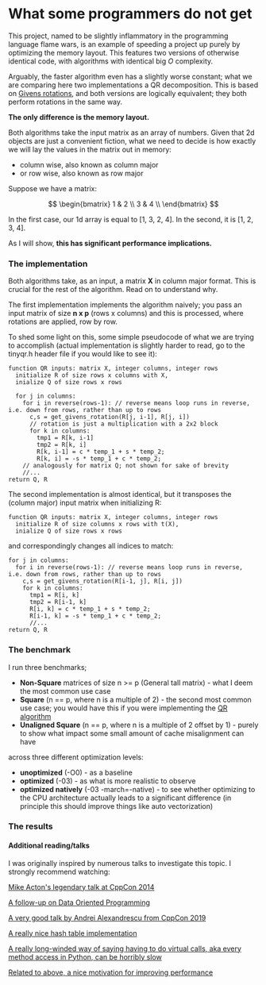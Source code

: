 # What some programmers do not get

This project, named to be slightly inflammatory in the programming language flame wars, 
is an example of speeding a project up purely by optimizing the memory layout. This features 
two versions of otherwise identical code, with algorithms with identical big $O$ complexity.

Arguably, the faster algorithm even has a slightly worse constant; what we are comparing here two 
implementations a QR decomposition. This is based on [Givens rotations](https://en.wikipedia.org/wiki/Givens_rotation), and both versions are logically 
equivalent; they both perform rotations in the same way. 

**The only difference is the memory layout.**

Both algorithms take the input matrix as an array of numbers. Given that 2d objects are just a convenient
fiction, what we need to decide is how exactly we will lay the values in the matrix out in memory:

* column wise, also known as column major
* or row wise, also known as row major

Suppose we have a matrix:

$$ \begin{bmatrix}
  1 & 2 \\
  3 & 4 \\
  \end{bmatrix} $$


In the first case, our 1d array is equal to [1, 3, 2, 4]. In the second, it is [1, 2, 3, 4].

As I will show, **this has significant performance implications.** 

### The implementation

Both algorithms take, as an input, a matrix **X** in column major format. This is crucial for the 
rest of the algorithm. Read on to understand why. 

The first implementation implements the algorithm naively; you pass an input matrix of size **n x p**
(rows x columns) and this is processed, where rotations are applied, row by row. 

To shed some light on this, some simple pseudocode of what we are trying to accomplish
(actual implementation is slightly harder to read, go to the tinyqr.h header file if you would 
like to see it):

```pseudocode
function QR inputs: matrix X, integer columns, integer rows 
  initialize R of size rows x columns with X, 
  inialize Q of size rows x rows 

  for j in columns:
    for i in reverse(rows-1): // reverse means loop runs in reverse, i.e. down from rows, rather than up to rows
      c,s = get_givens_rotation(R[j, i-1], R[j, i])
      // rotation is just a multiplication with a 2x2 block
      for k in columns:
        tmp1 = R[k, i-1]
        tmp2 = R[k, i]
        R[k, i-1] = c * temp_1 + s * temp_2;
        R[k, i] = -s * temp_1 + c * temp_2;
    // analogously for matrix Q; not shown for sake of brevity
    //...
return Q, R  
```

The second implementation is almost identical, but it transposes the (column major) input matrix 
when initializing R:
```pseudocode
function QR inputs: matrix X, integer columns, integer rows 
  initialize R of size columns x rows with t(X), 
  inialize Q of size rows x rows 
```
and correspondingly changes all indices to match:
```
for j in columns:
  for i in reverse(rows-1): // reverse means loop runs in reverse, i.e. down from rows, rather than up to rows
    c,s = get_givens_rotation(R[i-1, j], R[i, j])
    for k in columns:
      tmp1 = R[i, k]
      tmp2 = R[i-1, k]
      R[i, k] = c * temp_1 + s * temp_2;
      R[i-1, k] = -s * temp_1 + c * temp_2;
      //...
return Q, R
```

### The benchmark

I run three benchmarks;

* **Non-Square** matrices of size n >= p (General tall matrix) - what I deem the most common use case
* **Square** (n == p, where n is a multiple of 2) - the second most common use case; you would have this 
  if you were implementing the [QR algorithm](https://en.wikipedia.org/wiki/QR_algorithm)
* **Unaligned Square** (n == p, where n is a multiple of 2 offset by 1) - purely to show what impact
  some small amount of cache misalignment can have

across three different optimization levels:

* **unoptimized** (-O0) - as a baseline
* **optimized** (-03) - as what is more realistic to observe
* **optimized natively** (-03 -march=-native) - to see whether optimizing to the CPU architecture 
  actually leads to a significant difference (in principle this should improve things like auto vectorization)

### The results




#### Additional reading/talks

I was originally inspired by numerous talks to investigate this topic. 
I strongly recommend watching:

[Mike Acton's legendary talk at CppCon 2014](https://www.youtube.com/watch?v=rX0ItVEVjHc&t=51s)

[A follow-up on Data Oriented Programming](https://www.youtube.com/watch?v=yy8jQgmhbAU)

[A very good talk by Andrei Alexandrescu from CppCon 2019](https://www.youtube.com/watch?v=FJJTYQYB1JQ)

[A really nice hash table implementation](https://www.youtube.com/watch?v=DMQ_HcNSOAI&t=1s)

[A really long-winded way of saying having to do virtual calls, aka every method access in Python, can be horribly slow](https://www.youtube.com/watch?v=tD5NrevFtbU&t=1023s)

[Related to above, a nice motivation for improving performance](https://www.youtube.com/watch?v=x2EOOJg8FkA&t=203s)




